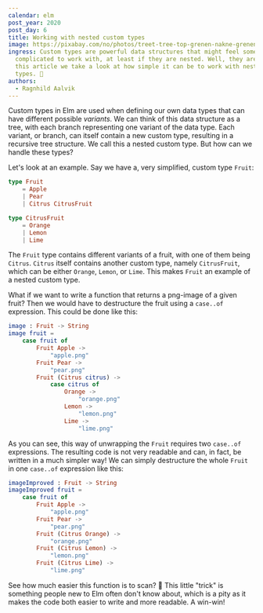 ```yaml
---
calendar: elm
post_year: 2020
post_day: 6
title: Working with nested custom types
image: https://pixabay.com/no/photos/treet-tree-top-grenen-nakne-grenen-3044200/
ingress: Custom types are powerful data structures that might feel somewhat
  complicated to work with, at least if they are nested. Well, they aren't! In
  this article we take a look at how simple it can be to work with nested custom
  types. 🍊
authors:
  - Ragnhild Aalvik
---
```

Custom types in Elm are used when defining our own data types that can have different possible *variants*. We can think of this data structure as a tree, with each branch representing one variant of the data type. Each variant, or branch, can itself contain a new custom type, resulting in a recursive tree structure. We call this a nested custom type. But how can we handle these types?

Let's look at an example. Say we have a, very simplified, custom type `Fruit`:

```elm
type Fruit 
	= Apple 
	| Pear
	| Citrus CitrusFruit

type CitrusFruit
	= Orange
	| Lemon
	| Lime
```

The `Fruit` type contains different variants of a fruit, with one of them being `Citrus`. `Citrus` itself contains another custom type, namely `CitrusFruit`, which can be either `Orange`, `Lemon`, or `Lime`. This makes `Fruit` an example of a nested custom type.

What if we want to write a function that returns a png-image of a given fruit? Then we would have to destructure the fruit using a `case..of` expression. This could be done like this:

```elm
image : Fruit -> String
image fruit =
    case fruit of
        Fruit Apple ->
            "apple.png"
        Fruit Pear ->
            "pear.png"
        Fruit (Citrus citrus) ->
            case citrus of
                Orange ->
                    "orange.png"
                Lemon ->
                    "lemon.png"
                Lime ->
                    "lime.png"
```

As you can see, this way of unwrapping the `Fruit` requires two `case..of` expressions. The resulting code is not very readable and can, in fact, be written in a much simpler way! We can simply destructure the whole `Fruit` in one `case..of` expression like this:

```elm
imageImproved : Fruit -> String
imageImproved fruit = 
    case fruit of 
        Fruit Apple -> 
            "apple.png"
        Fruit Pear -> 
            "pear.png"
        Fruit (Citrus Orange) -> 
            "orange.png"
        Fruit (Citrus Lemon) ->
            "lemon.png"
        Fruit (Citrus Lime) ->
            "lime.png"
```

See how much easier this function is to scan? 🧐 This little "trick" is something people new to Elm often don't know about, which is a pity as it makes the code both easier to write and more readable. A win-win!